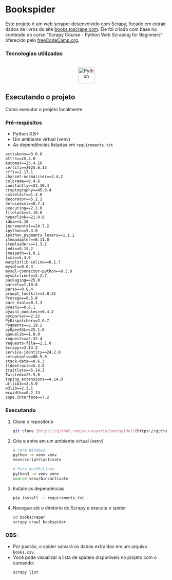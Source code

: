 # Bookspider

Este projeto é um web scraper desenvolvido com Scrapy, focado em extrair dados de livros do site [books.toscrape.com](http://books.toscrape.com). Ele foi criado com base no conteúdo do curso "Scrapy Course - Python Web Scraping for Beginners" oferecido pelo [freeCodeCamp.org](https://www.freecodecamp.org/).

### Tecnologias utilizadas
<div align="center" style="display: inline_block"><br>
  <img src="https://cdn.jsdelivr.net/gh/devicons/devicon@latest/icons/python/python-original-wordmark.svg" width="50" height="50" alt="Python"/>
</div>

## Executando o projeto

Como executar o projeto localmente.

### Pré-requisitos

* Python 3.8+
* Um ambiente virtual (venv)
* As dependências listadas em `requirements.txt`

```
asttokens==3.0.0
attrs==25.3.0
Automat==25.4.16
certifi==2025.6.15
cffi==1.17.1
charset-normalizer==3.4.2
colorama==0.4.6
constantly==23.10.4
cryptography==45.0.4
cssselect==1.3.0
decorator==5.2.1
defusedxml==0.7.1
executing==2.2.0
filelock==3.18.0
hyperlink==21.0.0
idna==3.10
incremental==24.7.2
ipython==9.3.0
ipython_pygments_lexers==1.1.1
itemadapter==0.11.0
itemloaders==1.3.2
jedi==0.19.2
jmespath==1.0.1
lxml==5.4.0
matplotlib-inline==0.1.7
mysql==0.0.3
mysql-connector-python==9.3.0
mysqlclient==2.2.7
packaging==25.0
parsel==1.10.0
parso==0.8.4
prompt_toolkit==3.0.51
Protego==0.5.0
pure_eval==0.2.3
pyasn1==0.6.1
pyasn1_modules==0.4.2
pycparser==2.22
PyDispatcher==2.0.7
Pygments==2.19.2
pyOpenSSL==25.1.0
queuelib==1.8.0
requests==2.32.4
requests-file==2.1.0
Scrapy==2.13.2
service-identity==24.2.0
setuptools==80.9.0
stack-data==0.6.3
tldextract==5.3.0
traitlets==5.14.3
Twisted==25.5.0
typing_extensions==4.14.0
urllib3==2.5.0
w3lib==2.3.1
wcwidth==0.2.13
zope.interface==7.2
```

### Executando

1.  Clone o repositório
    ```sh
    git clone [https://github.com/seu-usuario/bookspider](https://github.com/seu-usuario/bookspider) # Substitua pelo link do seu repositório
    ```
2.  Crie e entre em um ambiente virtual (venv)
    ```sh
    # Para Windows
    python -m venv venv
    venv\scripts\activate

    # Para macOS/Linux
    python3 -m venv venv
    source venv/bin/activate
    ```
3.  Instale as dependências
    ```sh
    pip install -r requirements.txt
    ```
4.  Navegue até o diretório do Scrapy e execute o spider
    ```sh
    cd bookscraper
    scrapy crawl bookspider
    ```
### OBS:
- Por padrão, o spider salvará os dados extraídos em um arquivo `books.csv`.
- Você pode visualizar a lista de spiders disponíveis no projeto com o comando:
  ```sh
  scrapy list
  ```
